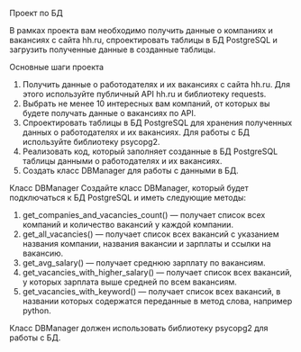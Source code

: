 Проект по БД

В рамках проекта вам необходимо получить данные о компаниях и вакансиях с сайта hh.ru, спроектировать таблицы в БД PostgreSQL и загрузить полученные данные в созданные таблицы.

Основные шаги проекта
1) Получить данные о работодателях и их вакансиях с сайта hh.ru. Для этого используйте публичный API hh.ru и библиотеку requests.
2) Выбрать не менее 10 интересных вам компаний, от которых вы будете получать данные о вакансиях по API.
3) Спроектировать таблицы в БД PostgreSQL для хранения полученных данных о работодателях и их вакансиях. Для работы с БД используйте библиотеку psycopg2.
4) Реализовать код, который заполняет созданные в БД PostgreSQL таблицы данными о работодателях и их вакансиях.
5) Создать класс DBManager для работы с данными в БД.

Класс DBManager
Создайте класс DBManager, который будет подключаться к БД PostgreSQL и иметь следующие методы:
1) get_companies_and_vacancies_count() — получает список всех компаний и количество вакансий у каждой компании.
2) get_all_vacancies() — получает список всех вакансий с указанием названия компании, названия вакансии и зарплаты и ссылки на вакансию.
3) get_avg_salary() — получает среднюю зарплату по вакансиям.
4) get_vacancies_with_higher_salary() — получает список всех вакансий, у которых зарплата выше средней по всем вакансиям.
5) get_vacancies_with_keyword() — получает список всех вакансий, в названии которых содержатся переданные в метод слова, например python.

Класс DBManager должен использовать библиотеку psycopg2 для работы с БД.
